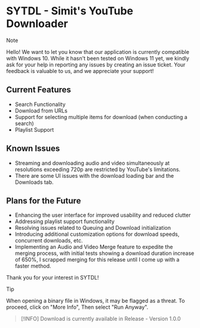 # SYTDL - Simit's YouTube Downloader

>[!NOTE]
>Hello! We want to let you know that our application is currently compatible with Windows 10. While it hasn't been tested on Windows 11 yet, we kindly ask for your help in reporting any issues by creating an issue ticket. Your feedback is valuable to us, and we appreciate your support!

## Current Features
- Search Functionality
- Download from URLs
- Support for selecting multiple items for download (when conducting a search)
- Playlist Support

## Known Issues
- Streaming and downloading audio and video simultaneously at resolutions exceeding 720p are restricted by YouTube's limitations.
- There are some UI issues with the download loading bar and the Downloads tab.

## Plans for the Future
- Enhancing the user interface for improved usability and reduced clutter
- Addressing playlist support functionality
- Resolving issues related to Queuing and Download initialization
- Introducing additional customization options for download speeds, concurrent downloads, etc.
- Implementing an Audio and Video Merge feature to expedite the merging process, with initial tests showing a download duration increase of 650%, I scrapped merging for this release until I come up with a faster method.

Thank you for your interest in SYTDL!

> [!TIP]
> When opening a binary file in Windows, it may be flagged as a threat. To proceed, click on "More Info", Then select "Run Anyway".

>[!INFO]
> Download is currently available in Release - Version 1.0.0
